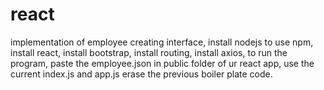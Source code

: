# react
implementation of employee creating interface,
install nodejs to use npm,
install react,
install bootstrap,
install routing,
install axios,
to run the program,
paste the  employee.json in public folder of ur react app,
use the current index.js and app.js erase the previous boiler plate code.
